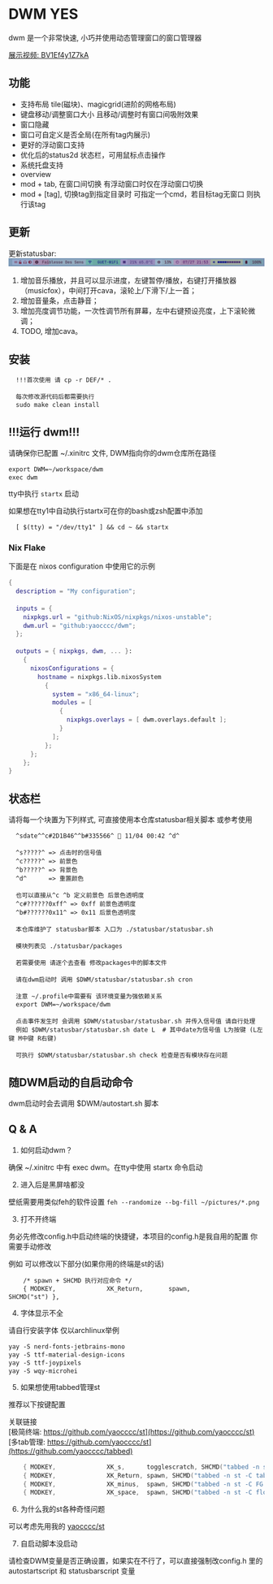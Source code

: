 # DWM YES

dwm 是一个非常快速, 小巧并使用动态管理窗口的窗口管理器

[展示视频: BV1Ef4y1Z7kA](https://www.bilibili.com/video/BV1Ef4y1Z7kA/)

## 功能

- 支持布局 tile(磁块)、magicgrid(进阶的网格布局)
- 键盘移动/调整窗口大小 且移动/调整时有窗口间吸附效果
- 窗口隐藏
- 窗口可自定义是否全局(在所有tag内展示)
- 更好的浮动窗口支持
- 优化后的status2d 状态栏，可用鼠标点击操作
- 系统托盘支持
- overview
- mod + tab, 在窗口间切换 有浮动窗口时仅在浮动窗口切换
- mod + [tag], 切换tag到指定目录时 可指定一个cmd，若目标tag无窗口 则执行该tag

## 更新

更新statusbar:
![](./assets/screenshot.png)
1. 增加音乐播放，并且可以显示进度，左键暂停/播放，右键打开播放器（musicfox），中间打开cava，滚轮上/下滑下/上一首；
2. 增加音量条，点击静音；
3. 增加亮度调节功能，一次性调节所有屏幕，左中右键预设亮度，上下滚轮微调；
4. TODO, 增加cava。

## 安装

```plaintext
  !!!首次使用 请 cp -r DEF/* .

  每次修改源代码后都需要执行
  sudo make clean install
```

## !!!运行 dwm!!!

请确保你已配置 ~/.xinitrc 文件, DWM指向你的dwm仓库所在路径

```plaintext
export DWM=~/workspace/dwm
exec dwm
```

tty中执行 `startx` 启动

如果想在tty1中自动执行startx可在你的bash或zsh配置中添加

```plaintext
  [ $(tty) = "/dev/tty1" ] && cd ~ && startx
```

### Nix Flake

下面是在 nixos configuration 中使用它的示例
```nix
{
  description = "My configuration";

  inputs = {
    nixpkgs.url = "github:NixOS/nixpkgs/nixos-unstable";
    dwm.url = "github:yaocccc/dwm";
  };

  outputs = { nixpkgs, dwm, ... }:
    {
      nixosConfigurations = {
        hostname = nixpkgs.lib.nixosSystem
          {
            system = "x86_64-linux";
            modules = [
              {
                nixpkgs.overlays = [ dwm.overlays.default ];
              }
            ];
          };
      };
    };
}
```

## 状态栏

请将每一个块置为下列样式, 可直接使用本仓库statusbar相关脚本 或参考使用

```plaintext
  ^sdate^^c#2D1B46^^b#335566^  11/04 00:42 ^d^

  ^s?????^ => 点击时的信号值
  ^c?????^ => 前景色
  ^b?????^ => 背景色
  ^d^      => 重置颜色

  也可以直接从^c ^b 定义前景色 后景色透明度
  ^c#??????0xff^ => 0xff 前景色透明度
  ^b#??????0x11^ => 0x11 后景色透明度

  本仓库维护了 statusbar脚本 入口为 ./statusbar/statusbar.sh
  
  模块列表见 ./statusbar/packages
  
  若需要使用 请逐个去查看 修改packages中的脚本文件
  
  请在dwm启动时 调用 $DWM/statusbar/statusbar.sh cron

  注意 ~/.profile中需要有 该环境变量为强依赖关系
  export DWM=~/workspace/dwm

  点击事件发生时 会调用 $DWM/statusbar/statusbar.sh 并传入信号值 请自行处理
  例如 $DWM/statusbar/statusbar.sh date L  # 其中date为信号值 L为按键 (L左键 M中键 R右键)

  可执行 $DWM/statusbar/statusbar.sh check 检查是否有模块存在问题
```

## 随DWM启动的自启动命令

dwm启动时会去调用 $DWM/autostart.sh 脚本

## Q & A

1. 如何启动dwm？

确保 ~/.xinitrc 中有 exec dwm。在tty中使用 startx 命令启动

2. 进入后是黑屏啥都没

壁纸需要用类似feh的软件设置 `feh --randomize --bg-fill ~/pictures/*.png`

3. 打不开终端

务必先修改config.h中启动终端的快捷键，本项目的config.h是我自用的配置 你需要手动修改

例如 可以修改以下部分(如果你用的终端是st的话) 

```plaintext
    /* spawn + SHCMD 执行对应命令 */
    { MODKEY,              XK_Return,       spawn,            SHCMD("st") },
```

4. 字体显示不全

请自行安装字体 仅以archlinux举例

```shell
yay -S nerd-fonts-jetbrains-mono
yay -S ttf-material-design-icons
yay -S ttf-joypixels
yay -S wqy-microhei
```

5. 如果想使用tabbed管理st

推荐以下按键配置

关联链接  
[极简终端: https://github.com/yaocccc/st](https://github.com/yaocccc/st)  
[多tab管理: https://github.com/yaocccc/st](https://github.com/yaocccc/tabbed)  

```c
    { MODKEY,              XK_s,      togglescratch, SHCMD("tabbed -n scratchpad -c -r 2 st -w ''") },          /* super s          | 打开st scratchpad      */
    { MODKEY,              XK_Return, spawn, SHCMD("tabbed -n st -C tabbed -c -r 2 st -w ''") },                /* super enter      | 打开st                 */
    { MODKEY,              XK_minus,  spawn, SHCMD("tabbed -n st -C FG -c -r 2 st -w ''") },                    /* super +          | 打开全局st终端         */
    { MODKEY,              XK_space,  spawn, SHCMD("tabbed -n st -C float -c -r 2 st -w ''") },                 /* super space      | 打开浮动st终端         */
```

6. 为什么我的st各种奇怪问题

可以考虑先用我的 [yaocccc/st](https://github.com/yaocccc/st)

7. 自启动脚本没启动

请检查DWM变量是否正确设置，如果实在不行了，可以直接强制改config.h 里的 autostartscript 和 statusbarscript 变量

